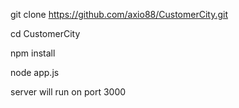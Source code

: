 git clone https://github.com/axio88/CustomerCity.git

cd CustomerCity

npm install

node app.js

server will run on port 3000